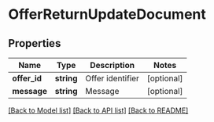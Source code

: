 # OfferReturnUpdateDocument

## Properties
Name | Type | Description | Notes
------------ | ------------- | ------------- | -------------
**offer_id** | **string** | Offer identifier | [optional] 
**message** | **string** | Message | [optional] 

[[Back to Model list]](../../README.md#documentation-for-models) [[Back to API list]](../../README.md#documentation-for-api-endpoints) [[Back to README]](../../README.md)

